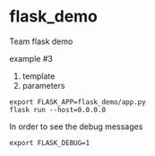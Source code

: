 # flask_demo
Team flask demo

example #3
1. template
2. parameters

```
export FLASK_APP=flask_demo/app.py
flask run --host=0.0.0.0
```

In order to see the debug messages

```
export FLASK_DEBUG=1
```

